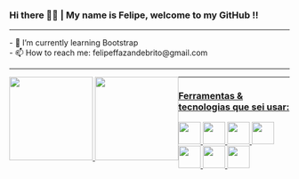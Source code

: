### Hi there 👋👋 | My name is Felipe, welcome to my GitHub !!
<hr>
- 🌱 I’m currently learning Bootstrap <br>
- 📫 How to reach me: felipeffazandebrito@gmail.com
<hr>
<div style="float: left;">
  <a href="https://github.com/ffaZan">
  <img height="150em" src="https://github-readme-stats.vercel.app/api?username=ffaZan&show_icons=true&theme=dracula&include_all_commits=true&count_private=true"/>
  <img height="150em" src="https://github-readme-stats.vercel.app/api/top-langs/?username=ffaZan&layout=compact&langs_count=7&theme=dracula"/>
</div>
  <hr>
  
<div>
  <h3> Ferramentas & tecnologias que sei usar: </h3>
<img height="40" width="40" src="https://cdn.jsdelivr.net/gh/devicons/devicon/icons/html5/html5-original.svg" />
<img height="40" width="40" src="https://cdn.jsdelivr.net/gh/devicons/devicon/icons/css3/css3-original.svg" />
<img height="40" width="40" src="https://cdn.jsdelivr.net/gh/devicons/devicon/icons/bootstrap/bootstrap-original.svg" />
<img height="40" width="40" src="https://cdn.jsdelivr.net/gh/devicons/devicon/icons/vscode/vscode-original.svg" />
<img height="40" width="40" src="https://cdn.jsdelivr.net/gh/devicons/devicon/icons/git/git-original.svg" />
<img height="40" width="40" src="https://cdn.jsdelivr.net/gh/devicons/devicon/icons/github/github-original.svg" />
<img height="40" width="40" src="https://cdn.jsdelivr.net/gh/devicons/devicon/icons/arduino/arduino-original-wordmark.svg" />
</div>
          
  
  
